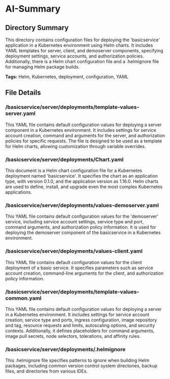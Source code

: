 # AI-Summary
## Directory Summary
This directory contains configuration files for deploying the 'basicservice' application in a Kubernetes environment using Helm charts. It includes YAML templates for server, client, and demoserver components, specifying deployment settings, service accounts, and authorization policies. Additionally, there is a Helm chart configuration file and a .helmignore file for managing Helm package builds.

**Tags:** Helm, Kubernetes, deployment, configuration, YAML

## File Details
    
### /basicservice/server/deployments/template-values-server.yaml
This YAML file contains default configuration values for deploying a server component in a Kubernetes environment. It includes settings for service account creation, command and arguments for the server, and authorization policies for specific requests. The file is designed to be used as a template for Helm charts, allowing customization through variable overrides.

### /basicservice/server/deployments/Chart.yaml
This document is a Helm chart configuration file for a Kubernetes deployment named 'basicservice'. It specifies the chart as an application type, with version 0.1.0, and the application version as 1.16.0. Helm charts are used to define, install, and upgrade even the most complex Kubernetes applications.

### /basicservice/server/deployments/values-demoserver.yaml
This YAML file contains default configuration values for the 'demoserver' service, including service account settings, service type and port, command arguments, and authorization policy information. It is used for deploying the demoserver component of the basicservice in a Kubernetes environment.

### /basicservice/server/deployments/values-client.yaml
This YAML file contains default configuration values for the client deployment of a basic service. It specifies parameters such as service account creation, command-line arguments for the client, and authorization policy information.

### /basicservice/server/deployments/template-values-common.yaml
This YAML file contains default configuration values for deploying a server in a Kubernetes environment. It includes settings for service account creation, service type and ports, ingress configuration, image repository and tag, resource requests and limits, autoscaling options, and security contexts. Additionally, it defines placeholders for command arguments, image pull secrets, node selectors, tolerations, and affinity rules.

### /basicservice/server/deployments/.helmignore
This .helmignore file specifies patterns to ignore when building Helm packages, including common version control system directories, backup files, and directories from various IDEs.
